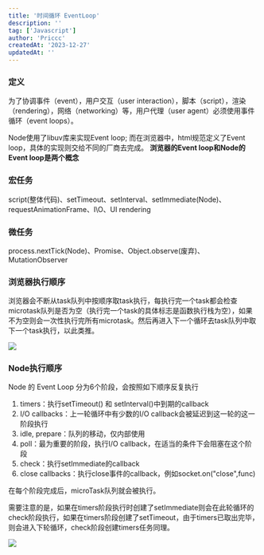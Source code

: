 ```yaml
---
title: '时间循环 EventLoop'
description: ''
tag: ['Javascript']
author: 'Priccc'
createdAt: '2023-12-27'
updatedAt: ''
---
```


### 定义
为了协调事件（event），用户交互（user interaction），脚本（script），渲染（rendering），网络（networking）等，用户代理（user agent）必须使用事件循环（event loops）。

Node使用了libuv库来实现Event loop; 而在浏览器中，html规范定义了Event loop，具体的实现则交给不同的厂商去完成。
**浏览器的Event loop和Node的Event loop是两个概念**

### 宏任务
script(整体代码)、setTimeout、setInterval、setImmediate(Node)、requestAnimationFrame、I\O、UI rendering

### 微任务
process.nextTick(Node)、Promise、Object.observe(废弃)、MutationObserver

### 浏览器执行顺序
浏览器会不断从task队列中按顺序取task执行，每执行完一个task都会检查microtask队列是否为空（执行完一个task的具体标志是函数执行栈为空），如果不为空则会一次性执行完所有microtask。然后再进入下一个循环去task队列中取下一个task执行，以此类推。

![](https://segmentfault.com/img/bV6itK?w=810&h=414)

### Node执行顺序
Node 的 Event Loop 分为6个阶段，会按照如下顺序反复执行
1. timers：执行setTimeout() 和 setInterval()中到期的callback
2. I/O callbacks：上一轮循环中有少数的I/O callback会被延迟到这一轮的这一阶段执行
3. idle, prepare：队列的移动，仅内部使用
4. poll：最为重要的阶段，执行I/O callback，在适当的条件下会阻塞在这个阶段
5. check：执行setImmediate的callback
6. close callbacks：执行close事件的callback，例如socket.on("close",func)

在每个阶段完成后，microTask队列就会被执行。

需要注意的是，如果在timers阶段执行时创建了setImmediate则会在此轮循环的check阶段执行，如果在timers阶段创建了setTimeout，由于timers已取出完毕，则会进入下轮循环，check阶段创建timers任务同理。

![](https://segmentfault.com/img/bV6iwC?w=655&h=503)
